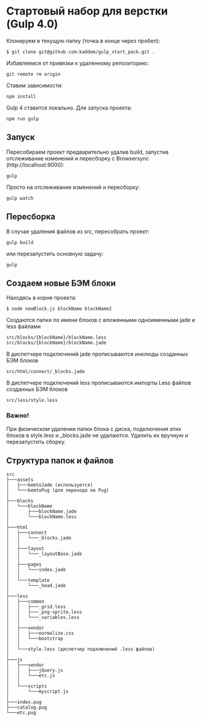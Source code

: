 # Стартовый набор для верстки (Gulp 4.0)

Клонируем в текущую папку (точка в конце через пробел):
```
$ git clone git@github.com:kaddem/gulp_start_pack.git .
```

Избавляемся от привязки к удаленному репозиторию:
```
git remote rm origin
```

Ставим зависимости:
```
npm install
```

Gulp 4 ставится локально. Для запуска проекта:
```
npm run gulp
```

## Запуск

Пересобираем проект предварительно удалив build, запустив отслеживание изменений и пересборку с Browsersync (http://localhost:9000):
```
gulp
```

Просто на отслеживание изменений и пересборку:
```
gulp watch
```

## Пересборка

В случае удаления файлов из src, пересобрать проект:
```
gulp build
```

или перезапустить основную задачу:
```
gulp
```

## Создаем новые БЭМ блоки

Находясь в корне проекта:
```
$ node newBlock.js blockName blockName2
```

Создаются папки по имени блоков с вложенными одноименными jade и less файлами
```
src/blocks/{blockName}/blockName.less
src/blocks/{blockName}/blockName.jade
```

В диспетчере подключений jade прописываются инклюды созданных БЭМ блоков
```
src/html/connect/_blocks.jade
```

В диспетчере подключений less прописываются импорты Less файлов созданных БЭМ блоков
```
src/less/style.less
```

### Важно!
При физическом удалении папки блока с диска, подключения этих блоков в style.less и _blocks.jade не удалаются. Удалить их вручную и перезапустить сборку.

## Структура папок и файлов
```
src
├───assets
│   ├───bemtoJade (используется)
│   └───bemtoPug (для перехода на Pug)
│
├───blocks
│   └───blockName
│       ├───blockName.jade
│       └───blockName.less
│ 
├───html
│   ├───connect
│   │   └───_blocks.jade
│   │
│   ├───layout
│   │   └───_layoutBase.jade
│   │
│   ├───pages
│   │   └───index.jade
│   │
│   └───template
│       └───_head.jade
│
├───less
│   ├───common
│   │   ├───_grid.less
│   │   ├───_png-sprite.less
│   │   └───_variables.less
│   │
│   ├───vendor
│   │   ├───normalize.css
│   │   └───bootstrap
│   │
│   └───style.less (диспетчер подключений .less файлов)
│
├───js
│   ├───vendor
│   │   ├───jQuery.js
│   │   └───etc.js
│   │
│   └───scripts
│       └───myscript.js
│
├───index.pug
├───catalog.pug
└───etc.pug
```